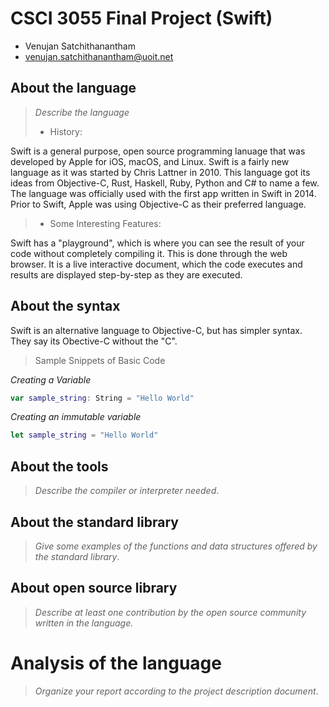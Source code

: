 # CSCI 3055 Final Project (Swift)

- Venujan Satchithanantham
- venujan.satchithanantham@uoit.net

## About the language

> _Describe the language_
>
> - History:

Swift is a general purpose, open source programming lanuage that was developed by Apple for iOS, macOS, and Linux. Swift is a fairly new language as it was started by Chris Lattner in 2010. This language got its ideas from Objective-C, Rust, Haskell, Ruby, Python and C# to name a few. The language was officially used with the first app written in Swift in 2014. Prior to Swift, Apple was using Objective-C as their preferred language.

> - Some Interesting Features:

Swift has a "playground", which is where you can see the result of your code without completely compiling it. This is done through the web browser. It is a live interactive document, which the code executes and results are displayed step-by-step as they are executed. 

## About the syntax

Swift is an alternative language to Objective-C, but has simpler syntax. They say its Obective-C without the "C".

> Sample Snippets of Basic Code

*Creating a Variable*

```swift
var sample_string: String = "Hello World"
```

*Creating an immutable variable*

```swift
let sample_string = "Hello World"
```

## About the tools

> _Describe the compiler or interpreter needed_.

## About the standard library

> _Give some examples of the functions and data structures
> offered by the standard library_.

## About open source library

> _Describe at least one contribution by the open source
community written in the language._

# Analysis of the language

> _Organize your report according to the project description
document_.


